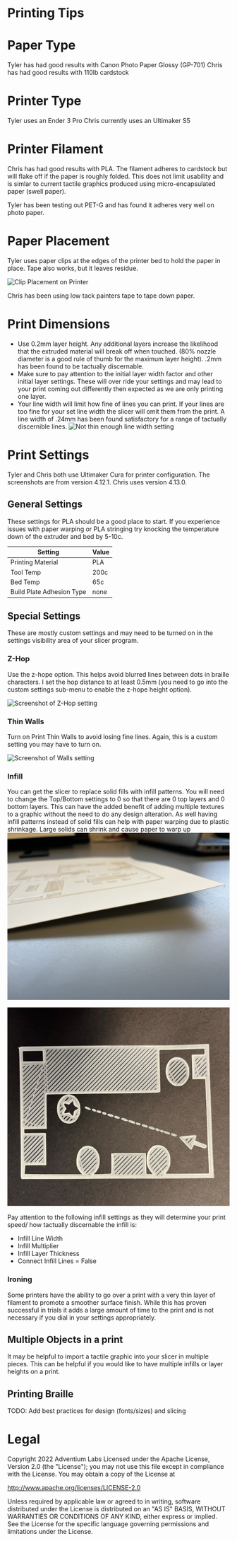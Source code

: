 # Printing Tips

# Paper Type
Tyler has had good results with Canon Photo Paper Glossy (GP-701)
Chris has had good results with 110lb cardstock

# Printer Type
Tyler uses an Ender 3 Pro
Chris currently uses an Ultimaker S5 

# Printer Filament
Chris has had good results with PLA. The filament adheres to cardstock but will flake off if the paper is roughly folded. This does not limit usability and is simlar to current tactile graphics produced using micro-encapsulated paper (swell paper). 

Tyler has been testing out PET-G and has found it adheres very well on photo paper.

# Paper Placement
Tyler uses paper clips at the edges of the printer bed to hold the paper in place. Tape also works, but it leaves residue.

![Clip Placement on Printer](img/clips.jpg)

Chris has been using low tack painters tape to tape down paper. 

# Print Dimensions
* Use 0.2mm layer height. Any additional layers increase the likelihood that the extruded material will break off when touched. (80% nozzle diameter is a good rule of thumb for the maximum layer height). .2mm has been found to be tactually discernable.
* Make sure to pay attention to the initial layer width factor and other initial layer settings. These will over ride your settings and may lead to your print coming out differently then expected as we are only printing one layer.
* Your line width will limit how fine of lines you can print. If your lines are too fine for your set line width the slicer will omit them from the print. A line width of .24mm has been found satisfactory for a range of tactually discernible lines. 
![Not thin enough line width setting](https://github.com/tactile-graphics/guides/tree/main/3d-printing/trials/22_1_14_trials/trial1.jpg)


# Print Settings
Tyler and Chris both use Ultimaker Cura for printer configuration. The screenshots are from version 4.12.1. Chris uses version 4.13.0.

## General Settings
These settings for PLA should be a good place to start. If you experience issues with paper warping or PLA stringing try knocking the temperature down of the extruder and bed by 5-10c.

| Setting | Value |
| ------ | ------ |
| Printing Material | PLA | 
| Tool Temp | 200c |
| Bed Temp | 65c |
| Build Plate Adhesion Type | none |

## Special Settings
These are mostly custom settings and may need to be turned on in the settings visibility area of your slicer program.

### Z-Hop
Use the z-hope option. This helps avoid blurred lines between dots in braille characters. I set the hop distance to at least 0.5mm (you need to go into the custom settings sub-menu to enable the z-hope height option).

![Screenshot of Z-Hop setting](img/retraction.png)

### Thin Walls
Turn on Print Thin Walls to avoid losing fine lines. Again, this is a custom setting you may have to turn on.

![Screenshot of Walls setting](img/walls.png)

### Infill
You can get the slicer to replace solid fills with infill patterns. You will need to change the Top/Bottom settings to 0 so that there are 0 top layers and 0 bottom layers. This can have the added benefit of adding multiple textures to a graphic without the need to do any design alteration. As well having infill patterns instead of solid fills can help with paper warping due to plastic shrinkage. Large solids can shrink and cause paper to warp up![warped paper](https://github.com/tactile-graphics/guides/blob/main/3d-printing/trials/22_1_24_trials/warp.jpeg)

![Nice line infilled tactile map](https://github.com/tactile-graphics/guides/blob/main/3d-printing/trials/22_1_24_trials/infill_map.jpeg)

Pay attention to the following infill settings as they will determine your print speed/ how tactually discernable the infill is:
* Infill Line Width
* Infill Multiplier 
* Infill Layer Thickness
* Connect Infill Lines = False

### Ironing
Some printers have the ability to go over a print with a very thin layer of filament to promote a smoother surface finish. While this has proven successful in trials it adds a large amount of time to the print and is not necessary if you dial in your settings appropriately.

## Multiple Objects in a print
It may be helpful to import a tactile graphic into your slicer in multiple pieces. This can be helpful if you would like to have multiple infills or layer heights on a print.

## Printing Braille
TODO: Add best practices for design (fonts/sizes) and slicing

# Legal

Copyright 2022 Adventium Labs
Licensed under the Apache License, Version 2.0 (the "License");
you may not use this file except in compliance with the License.
You may obtain a copy of the License at

http://www.apache.org/licenses/LICENSE-2.0

Unless required by applicable law or agreed to in writing, software
distributed under the License is distributed on an "AS IS" BASIS,
WITHOUT WARRANTIES OR CONDITIONS OF ANY KIND, either express or implied.
See the License for the specific language governing permissions and
limitations under the License.
